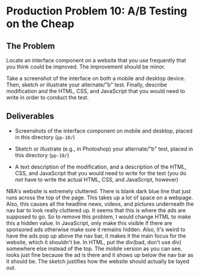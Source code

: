 # Production Problem 10: A/B Testing on the Cheap

## The Problem

Locate an interface component on a website that you use frequently that you think could be improved. The improvement should be minor.

Take a screenshot of the interface on both a mobile and desktop device. Then, sketch or illustrate your alternate/"b" test. Finally, describe modification and the HTML, CSS, and JavaScript that you would need to write in order to conduct the test.

## Deliverables

* Screenshots of the interface component on mobile and desktop, placed in this directory (`pp-10/`)

* Sketch or illustrate (e.g., in Photoshop) your alternate/"b" test, placed in this directory (`pp-10/`)

* A text description of the modification, and a description of the HTML, CSS, and JavaScript that you would need to write for the test (you do *not* have to write the actual HTML, CSS, and JavaScript, however)

NBA's website is extremely cluttered. There is blank dark blue line that just runs across the top of the page. This takes up a lot of space on a webpage. Also, this causes all the headline news, videos, and pictures underneath the nav bar to look really cluttered up. It seems that this is where the ads are supposed to go. So to remove this problem, I would change HTML to make this a hidden value. In JavaScript, only make this visible if there are sponsored ads otherwise make sure it remains hidden. Also, it's weird to have the ads pop up above the nav bar, it makes it the main focus for the website, which it shouldn't be. In HTML, put the div(bad, don't use div) somewhere else instead of the top. The mobile version as you can see, looks just fine because the ad is there and it shows up below the nav bar as it should be. The sketch justifies how the website should actually be layed out.